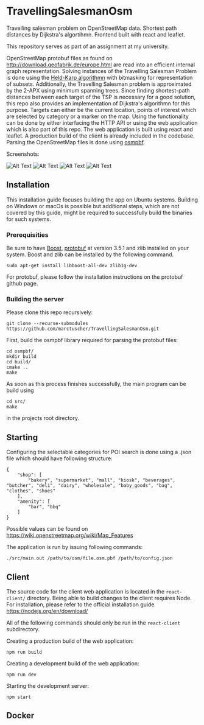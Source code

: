 # TravellingSalesmanOsm

Travelling salesman problem on OpenStreetMap data. Shortest path distances by Dijkstra's algortihmn. Frontend built with react and leaflet.

This repository serves as part of an assignment at my university.

OpenStreetMap protobuf files as found on http://download.geofabrik.de/europe.html are read into an efficient internal
graph representation. Solving instances of the Travelling Salesman Problem is done using the [Held-Karp algorithmn](https://en.wikipedia.org/wiki/Held%E2%80%93Karp_algorithm)
with bitmasking for representation of subsets. Additionally, the Travelling Salesman problem is approximated by the 2-APX using minimum
spanning trees. Since finding shortest-path distances between each target of the TSP is necessary for a good solution, this repo 
also provides an implementation of Dijkstra's algorithmn for this purpose. Targets can either be the current location, points of interest
which are selected by category or a marker on the map. Using the functionality can be done by either interfacing
the HTTP API or using the web application which is also part of this repo. The web application is built using react and leaflet. A production build of the client is already included in the codebase. Parsing the OpenStreetMap files is done using [osmpbf](https://github.com/inphos42/osmpbf).

Screenshots:

![Alt Text](https://github.com/marctuscher/TravellingSalesmanOsm/blob/master/assets/tsp.png)
![Alt Text](https://github.com/marctuscher/TravellingSalesmanOsm/blob/master/assets/apx.png)
![Alt Text](https://github.com/marctuscher/TravellingSalesmanOsm/blob/master/assets/route.png)
![Alt Text](https://github.com/marctuscher/TravellingSalesmanOsm/blob/master/assets/poi.png)

## Installation

This installation guide focuses building the app on Ubuntu systems. Building on Windows or macOs is possible but additional steps, which are not covered by this guide, might be required to successfully build the binaries for such systems.

### Prerequisities
Be sure to have [Boost](https://www.boost.org/), [protobuf](https://github.com/protocolbuffers/protobuf) at version 3.5.1 and zlib installed on your system.
Boost and zlib can be installed by the following command. 
```
sudo apt-get install libboost-all-dev zlib1g-dev
```
For protobuf, please follow the installation instructions on the protobuf github page.

### Building the server

Please clone this repo recursively:
```
git clone --recurse-submodules https://github.com/marctuscher/TravellingSalesmanOsm.git
```
First, build the osmpbf library required for parsing the protobuf files:
```
cd osmpbf/
mkdir build
cd build/
cmake ..
make
```
As soon as this process finishes successfully, the main program can be build using
```
cd src/
make
```
in the projects root directory.

## Starting

Configuring the selectable categories for POI search is done using a .json file which should have following structure:
```
{
    "shop": [
        "bakery", "supermarket", "mall", "kiosk", "beverages", "butcher", "deli", "dairy", "wholesale", "baby_goods", "bag", "clothes", "shoes"
    ], 
    "amenity": [
        "bar", "bbq"
    ]
}
```
Possible values can be found on https://wiki.openstreetmap.org/wiki/Map_Features

The application is run by issuing following commands:
```
./src/main.out /path/to/osm/file.osm.pbf /path/to/config.json
```


## Client
The source code for the client web application is located in the `react-client/` directory. Being able to build changes to the client requires Node. For installation, please refer to the official installation guide https://nodejs.org/en/download/

All of the following commands should only be run in the `react-client` subdirectory.

Creating a production build of the web application:
```
npm run build
```
Creating a development build of the web application:
```
npm run dev
```
Starting the development server:
```
npm start
```

## Docker


